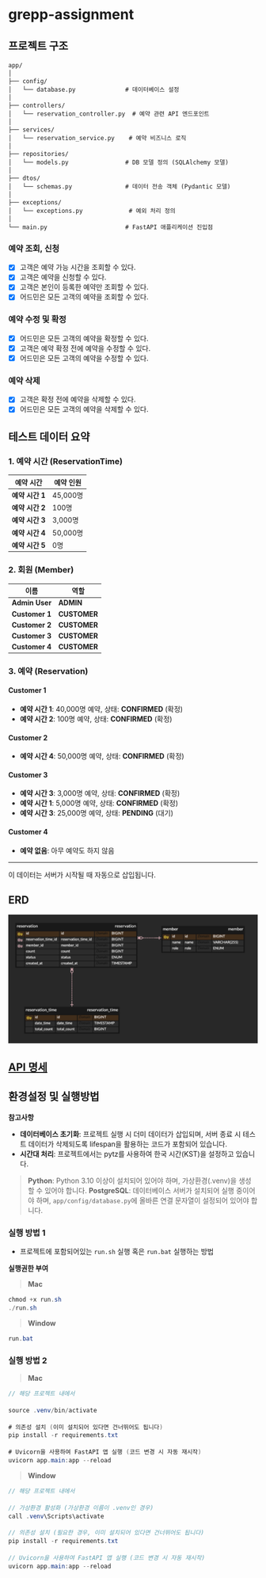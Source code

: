 # grepp-assignment

## 프로젝트 구조

```
app/
│
├── config/
│   └── database.py              # 데이터베이스 설정
│
├── controllers/
│   └── reservation_controller.py  # 예약 관련 API 엔드포인트
│
├── services/
│   └── reservation_service.py    # 예약 비즈니스 로직
│
├── repositories/
│   └── models.py                # DB 모델 정의 (SQLAlchemy 모델)
│
├── dtos/
│   └── schemas.py               # 데이터 전송 객체 (Pydantic 모델)
│
├── exceptions/
│   └── exceptions.py             # 예외 처리 정의
│
└── main.py                      # FastAPI 애플리케이션 진입점
```

### 예약 조회, 신청

- [x] 고객은 예약 가능 시간을 조회할 수 있다.
- [x] 고객은 예약을 신청할 수 있다.
- [x] 고객은 본인이 등록한 예약만 조회할 수 있다.
- [x] 어드민은 모든 고객의 예약을 조회할 수 있다.

### 예약 수정 및 확정

- [x] 어드민은 모든 고객의 예약을 확정할 수 있다.
- [x] 고객은 예약 확정 전에 예약을 수정할 수 있다.
- [x] 어드민은 모든 고객의 예약을 수정할 수 있다.

### 예약 삭제

- [x] 고객은 확정 전에 예약을 삭제할 수 있다.
- [x] 어드민은 모든 고객의 예약을 삭제할 수 있다.

## 테스트 데이터 요약

### 1. 예약 시간 (ReservationTime)

| 예약 시간       | 예약 인원 |
|----------------|----------|
| **예약 시간 1** | 45,000명  |
| **예약 시간 2** | 100명     |
| **예약 시간 3** | 3,000명   |
| **예약 시간 4** | 50,000명  |
| **예약 시간 5** | 0명       |

### 2. 회원 (Member)

| 이름           | 역할        |
|----------------|------------|
| **Admin User** | **ADMIN**  |
| **Customer 1** | **CUSTOMER**|
| **Customer 2** | **CUSTOMER**|
| **Customer 3** | **CUSTOMER**|
| **Customer 4** | **CUSTOMER**|

### 3. 예약 (Reservation)

#### Customer 1
- **예약 시간 1**: 40,000명 예약, 상태: **CONFIRMED** (확정)
- **예약 시간 2**: 100명 예약, 상태: **CONFIRMED** (확정)

#### Customer 2
- **예약 시간 4**: 50,000명 예약, 상태: **CONFIRMED** (확정)

#### Customer 3
- **예약 시간 3**: 3,000명 예약, 상태: **CONFIRMED** (확정)
- **예약 시간 1**: 5,000명 예약, 상태: **CONFIRMED** (확정)
- **예약 시간 3**: 25,000명 예약, 상태: **PENDING** (대기)

#### Customer 4
- **예약 없음**: 아무 예약도 하지 않음

---

이 데이터는 서버가 시작될 때 자동으로 삽입됩니다.

## ERD
![ERD](image.png)

## [API 명세](https://yellow-pizza-d72.notion.site/API-1b6a8205c9318079acbed0100ced2e58?pvs=4)



## 환경설정 및 실행방법

**참고사항**

- **데이터베이스 초기화**: 프로젝트 실행 시 더미 데이터가 삽입되며, 서버 종료 시 테스트 데이터가 삭제되도록 lifespan을 활용하는 코드가 포함되어 있습니다.
- **시간대 처리**: 프로젝트에서는 pytz를 사용하여 한국 시간(KST)을 설정하고 있습니다.

> **Python**: Python 3.10 이상이 설치되어 있어야 하며, 가상환경(.venv)을 생성할 수 있어야 합니다.
**PostgreSQL**: 데이터베이스 서버가 설치되어 실행 중이어야 하며, `app/config/database.py`에 올바른 연결 문자열이 설정되어 있어야 합니다.
> 

### 실행 방법 1

- 프로젝트에 포함되어있는 `run.sh` 실행 혹은 `run.bat` 실행하는 방법

**실행권한 부여**

> **Mac**
> 

```java
chmod +x run.sh
./run.sh
```

> **Window**
> 

```java
run.bat
```

### 실행 방법 2

> **Mac**
> 

```java
// 해당 프로젝트 내에서

source .venv/bin/activate

# 의존성 설치 (이미 설치되어 있다면 건너뛰어도 됩니다)
pip install -r requirements.txt

# Uvicorn을 사용하여 FastAPI 앱 실행 (코드 변경 시 자동 재시작)
uvicorn app.main:app --reload
```

> **Window**
> 

```java
// 해당 프로젝트 내에서

// 가상환경 활성화 (가상환경 이름이 .venv인 경우)
call .venv\Scripts\activate

// 의존성 설치 (필요한 경우, 이미 설치되어 있다면 건너뛰어도 됩니다)
pip install -r requirements.txt

// Uvicorn을 사용하여 FastAPI 앱 실행 (코드 변경 시 자동 재시작)
uvicorn app.main:app --reload
```